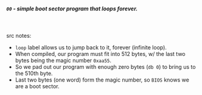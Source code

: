 ##### `00` - simple boot sector program that loops forever.

<br />

src notes:

-   `loop` label allows us to jump back to it, forever (infinite loop).
-   When compiled, our program must fit into 512 bytes, w/ the last two bytes being the magic number `0xaa55`.
-   So we pad out our program with enough zero bytes (`db 0`) to bring us to the 510th byte.
-   Last two bytes (one word) form the magic number, so `BIOS` knows we are a boot sector.
